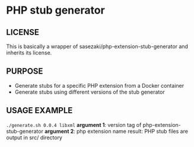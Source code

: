 # PHP stub generator

## LICENSE
This is basically a wrapper of sasezaki/php-extension-stub-generator and inherits its license.

## PURPOSE
- Generate stubs for a specific PHP extension from a Docker container
- Generate stubs using different versions of the stub generator

## USAGE EXAMPLE
``./generate.sh 0.0.4 libxml``
**argument 1**: version tag of php-extension-stub-generator
**argument 2**: php extension name
result: PHP stub files are output in src/ directory